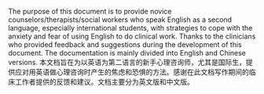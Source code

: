 The purpose of this document is to provide novice counselors/therapists/social workers who speak English as a second language, especially international students, with strategies to cope with the anxiety and fear of using English to do clinical work. Thanks to the clinicians who provided feedback and suggestions during the development of this document. The documentation is mainly divided into English and Chinese versions.
本文档旨在为以英语为第二语言的新手心理咨询师，尤其是国际生，提供应对用英语做心理咨询时产生的焦虑和恐惧的方法。感谢在此文档写作期间的临床工作者提供的反馈和建议。文档主要分为英文版和中文版。
